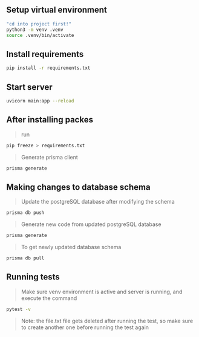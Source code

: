 ## Setup virtual environment

```sh
"cd into project first!"
python3 -m venv .venv
source .venv/bin/activate
```

## Install requirements

```sh
pip install -r requirements.txt
```

## Start server

```sh
uvicorn main:app --reload
```

## After installing packes

> run
```sh
pip freeze > requirements.txt
```

> Generate prisma client
```sh
prisma generate
```

## Making changes to database schema
> Update the postgreSQL database after modifying the schema
```sh
prisma db push
```

> Generate new code from updated postgreSQL database
```sh
prisma generate
```

> To get newly updated database schema
```sh
prisma db pull
```

## Running tests
> Make sure venv environment is active and server is running, and execute the command
```sh
pytest -v
```
> Note: the file.txt file gets deleted after running the test, so make sure to create another one before running the test again
